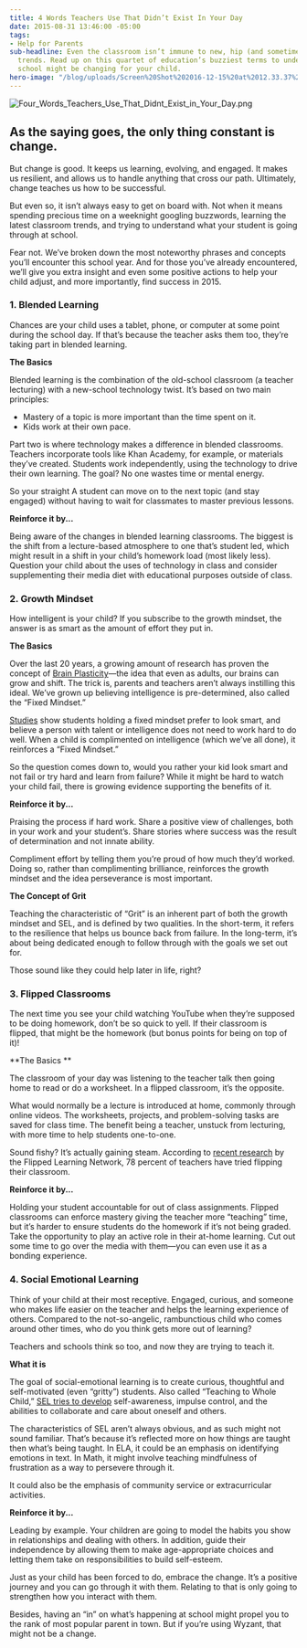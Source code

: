 ```yaml
---
title: 4 Words Teachers Use That Didn’t Exist In Your Day
date: 2015-08-31 13:46:00 -05:00
tags:
- Help for Parents
sub-headline: Even the classroom isn’t immune to new, hip (and sometimes confusing)
  trends. Read up on this quartet of education’s buzziest terms to understand how
  school might be changing for your child.
hero-image: "/blog/uploads/Screen%20Shot%202016-12-15%20at%2012.33.37%20PM%20(1).png"
---
```


![Four_Words_Teachers_Use_That_Didnt_Exist_in_Your_Day.png](/blog/uploads/Four_Words_Teachers_Use_That_Didnt_Exist_in_Your_Day.png)

## As the saying goes, the only thing constant is change.

But change is good. It keeps us learning, evolving, and engaged. It makes us resilient, and allows us to handle anything that cross our path. Ultimately, change teaches us how to be successful.

But even so, it isn’t always easy to get on board with. Not when it means spending precious time on a weeknight googling buzzwords, learning the latest classroom trends, and trying to understand what your student is going through at school.

Fear not. We’ve broken down the most noteworthy phrases and concepts you’ll encounter this school year. And for those you’ve already encountered, we’ll give you extra insight and even some positive actions to help your child adjust, and more importantly, find success in 2015.

### 1. Blended Learning

Chances are your child uses a tablet, phone, or computer at some point during the school day. If that’s because the teacher asks them too, they’re taking part in blended learning.

**The Basics**

Blended learning is the combination of the old-school classroom (a teacher lecturing) with a new-school technology twist. It’s based on two main principles:

* Mastery of a topic is more important than the time spent on it.
* Kids work at their own pace.

Part two is where technology makes a difference in blended classrooms. Teachers incorporate tools like Khan Academy, for example, or materials they’ve created. Students work independently, using the technology to drive their own learning. The goal? No one wastes time or mental energy.

So your straight A student can move on to the next topic (and stay engaged) without having to wait for classmates to master previous lessons.

**Reinforce it by...**

Being aware of the changes in blended learning classrooms. The biggest is the shift from a lecture-based atmosphere to one that’s student led, which might result in a shift in your child’s homework load (most likely less). Question your child about the uses of technology in class and consider supplementing their media diet with educational purposes outside of class.

### 2. Growth Mindset

How intelligent is your child? If you subscribe to the growth mindset, the answer is as smart as the amount of effort they put in.

**The Basics**

Over the last 20 years, a growing amount of research has proven the concept of [Brain Plasticity](http://articles.mercola.com/sites/articles/archive/2015/01/15/neuroplasticity-brain-health.aspx)—the idea that even as adults, our brains can grow and shift. The trick is, parents and teachers aren’t always instilling this ideal. We’ve grown up believing intelligence is pre-determined, also called the “Fixed Mindset.”

[Studies](http://www.scientificamerican.com/article/the-secret-to-raising-smart-kids1/) show students holding a fixed mindset prefer to look smart, and believe a person with talent or intelligence does not need to work hard to do well. When a child is complimented on intelligence (which we’ve all done), it reinforces a “Fixed Mindset.”

So the question comes down to, would you rather your kid look smart and not fail or try hard and learn from failure? While it might be hard to watch your child fail, there is growing evidence supporting the benefits of it.

**Reinforce it by...**

Praising the process if hard work. Share a positive view of challenges, both in your work and your student’s. Share stories where success was the result of determination and not innate ability.

Compliment effort by telling them you’re proud of how much they’d worked. Doing so, rather than complimenting brilliance, reinforces the growth mindset and the idea perseverance is most important.

**The Concept of Grit**

Teaching the characteristic of “Grit” is an inherent part of both the growth mindset and SEL, and is defined by two qualities. In the short-term, it refers to the resilience that helps us bounce back from failure. In the long-term, it’s about being dedicated enough to follow through with the goals we set out for.

Those sound like they could help later in life, right?

### 3. Flipped Classrooms

The next time you see your child watching YouTube when they’re supposed to be doing homework, don’t be so quick to yell. If their classroom is flipped, that might be the homework (but bonus points for being on top of it)!

**The Basics **

The classroom of your day was listening to the teacher talk then going home to read or do a worksheet. In a flipped classroom, it’s the opposite.

What would normally be a lecture is introduced at home, commonly through online videos. The worksheets, projects, and problem-solving tasks are saved for class time. The benefit being a teacher, unstuck from lecturing, with more time to help students one-to-one.

Sound fishy? It’s actually gaining steam. According to [recent research](http://www.flippedlearning.org/cms/lib07/VA01923112/Centricity/Domain/41/Extension%20of%20FLipped%20Learning%20LIt%20Review%20June%202014.pdf) by the Flipped Learning Network, 78 percent of teachers have tried flipping their classroom.

**Reinforce it by...**

Holding your student accountable for out of class assignments. Flipped classrooms can enforce mastery giving the teacher more “teaching” time, but it’s harder to ensure students do the homework if it’s not being graded. Take the opportunity to play an active role in their at-home learning. Cut out some time to go over the media with them—you can even use it as a bonding experience.

### 4. Social Emotional Learning

Think of your child at their most receptive. Engaged, curious, and someone who makes life easier on the teacher and helps the learning experience of others. Compared to the not-so-angelic, rambunctious child who comes around other times, who do you think gets more out of learning?

Teachers and schools think so too, and now they are trying to teach it.

**What it is**

The goal of social-emotional learning is to create curious, thoughtful and self-motivated (even “gritty”) students. Also called “Teaching to Whole Child,” [SEL tries to develop](http://www.casel.org/social-and-emotional-learning/outcomes/) self-awareness, impulse control, and the abilities to collaborate and care about oneself and others.

The characteristics of SEL aren’t always obvious, and as such might not sound familiar. That’s because it’s reflected more on how things are taught then what’s being taught. In ELA, it could be an emphasis on identifying emotions in text. In Math, it might involve teaching mindfulness of frustration as a way to persevere through it.

It could also be the emphasis of community service or extracurricular activities.

**Reinforce it by...**

Leading by example. Your children are going to model the habits you show in relationships and dealing with others. In addition, guide their independence by allowing them to make age-appropriate choices and letting them take on responsibilities to build self-esteem.

Just as your child has been forced to do, embrace the change. It’s a positive journey and you can go through it with them. Relating to that is only going to strengthen how you interact with them.

Besides, having an “in” on what’s happening at school might propel you to the rank of most popular parent in town. But if you’re using Wyzant, that might not be a change.
